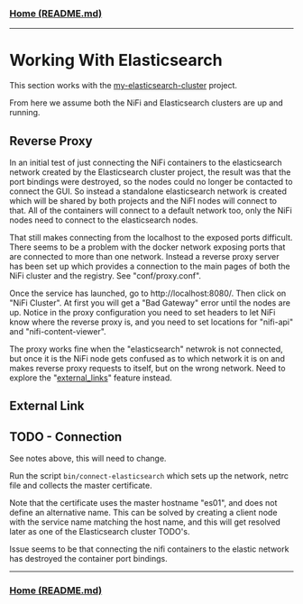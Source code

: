 ### [Home (README.md)](../README.md)
---

# Working With Elasticsearch

This section works with the [my-elasticsearch-cluster](../../my-elasticsearch-cluster) project.

From here we assume both the NiFi and Elasticsearch clusters are up and running.

## Reverse Proxy

In an initial test of just connecting the NiFi containers to the elasticsearch network created by the Elasticsearch cluster project, the result was that the port bindings were destroyed, so the nodes could no longer be contacted to connect the GUI. So instead a standalone elasticsearch network is created which will be shared by both projects and the NiFI nodes will connect to that. All of the containers will connect to a default network too, only the NiFi nodes need to connect to the elasticsearch nodes.

That still makes connecting from the localhost to the exposed ports difficult. There seems to be a problem with the docker network exposing ports that are connected to more than one network. Instead a reverse proxy server has been set up which provides a connection to the main pages of both the NiFi cluster and the registry. See "conf/proxy.conf".

Once the service has launched, go to http://localhost:8080/. Then click on "NiFi Cluster". At first you will get a "Bad Gateway" error until the nodes are up. Notice in the proxy configuration you need to set headers to let NiFi know where the reverse proxy is, and you need to set locations for "nifi-api" and "nifi-content-viewer".

The proxy works fine when the "elasticsearch" netwrok is not connected, but once it is the NiFi node gets confused as to which network it is on and makes reverse proxy requests to itself, but on the wrong network. Need to explore the "[external_links](https://docs.docker.com/compose/compose-file/compose-file-v3/#external_links)" feature instead.

## External Link



## TODO - Connection

See notes above, this will need to change.

Run the script ``bin/connect-elasticsearch`` which sets up the network, netrc file and collects the master certificate.

Note that the certificate uses the master hostname "es01", and does not define an alternative name. This can be solved by creating a client node with the service name matching the host name, and this will get resolved later as one of the Elasticsearch cluster TODO's.

Issue seems to be that connecting the nifi containers to the elastic network has destroyed the container port bindings.

---
### [Home (README.md)](../README.md)
